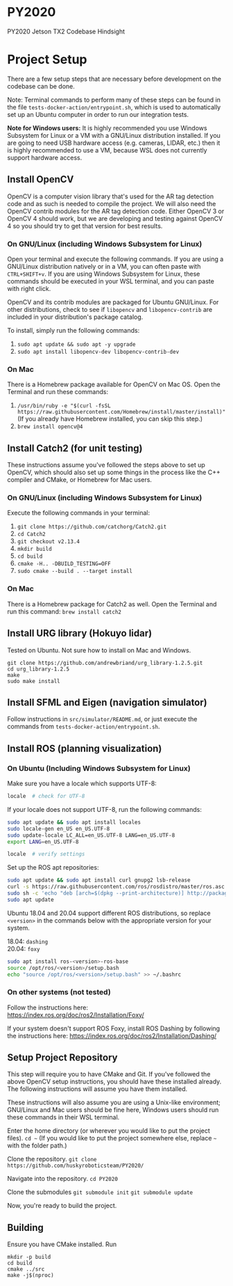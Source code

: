 # PY2020
PY2020 Jetson TX2 Codebase Hindsight

# Project Setup

There are a few setup steps that are necessary before development on the
codebase can be done.

Note: Terminal commands to perform many of these steps can be found in the file
`tests-docker-action/entrypoint.sh`, which is used to automatically set up an
Ubuntu computer in order to run our integration tests.

**Note for Windows users:** It is highly recommended you use Windows Subsystem
for Linux or a VM with a GNU/Linux distribution installed. If you are going to
need USB hardware access (e.g. cameras, LIDAR, etc.) then it is highly
recommended to use a VM, because WSL does not currently support hardware
access.

## Install OpenCV
OpenCV is a computer vision library that's used for the AR tag detection code
and as such is needed to compile the project. We will also need the OpenCV
contrib modules for the AR tag detection code. Either OpenCV 3 or OpenCV 4
should work, but we are developing and testing against OpenCV 4 so you should
try to get that version for best results.

### On GNU/Linux (including Windows Subsystem for Linux)

Open your terminal and execute the following commands. If you are using a
GNU/Linux distribution natively or in a VM, you can often paste with
`CTRL+SHIFT+v`. If you are using Windows Subsystem for Linux, these commands
should be executed in your WSL terminal, and you can paste with right click.

OpenCV and its contrib modules are packaged for Ubuntu GNU/Linux. For other
distributions, check to see if `libopencv` and `libopencv-contrib` are included
in your distribution's package catalog. 

To install, simply run the following commands:

1. `sudo apt update && sudo apt -y upgrade`
2. `sudo apt install libopencv-dev libopencv-contrib-dev`

### On Mac
There is a Homebrew package available for OpenCV on Mac OS. Open the Terminal
and run these commands:
1. `/usr/bin/ruby -e "$(curl -fsSL
   https://raw.githubusercontent.com/Homebrew/install/master/install)"` (If you
   already have Homebrew installed, you can skip this step.)
2. `brew install opencv@4`

## Install Catch2 (for unit testing)
These instructions assume you've followed the steps above to set up OpenCV,
which should also set up some things in the process like the C++ compiler and
CMake, or Homebrew for Mac users.

### On GNU/Linux (including Windows Subsystem for Linux)
Execute the following commands in your terminal:
1. `git clone https://github.com/catchorg/Catch2.git`
2. `cd Catch2`
3. `git checkout v2.13.4`
4. `mkdir build`
5. `cd build`
6. `cmake -H.. -DBUILD_TESTING=OFF`
7. `sudo cmake --build . --target install`

### On Mac
There is a Homebrew package for Catch2 as well. Open the Terminal and run this
command:
`brew install catch2`

## Install URG library (Hokuyo lidar)

Tested on Ubuntu. Not sure how to install on Mac and Windows.

```
git clone https://github.com/andrewbriand/urg_library-1.2.5.git
cd urg_library-1.2.5
make
sudo make install
```

## Install SFML and Eigen (navigation simulator)

Follow instructions in `src/simulator/README.md`, or just execute the commands
from `tests-docker-action/entrypoint.sh`.

## Install ROS (planning visualization)

### On Ubuntu (Including Windows Subsystem for Linux)

Make sure you have a locale which supports UTF-8:

```bash
locale  # check for UTF-8
```

If your locale does not support UTF-8, run the following commands:

```bash
sudo apt update && sudo apt install locales
sudo locale-gen en_US en_US.UTF-8
sudo update-locale LC_ALL=en_US.UTF-8 LANG=en_US.UTF-8
export LANG=en_US.UTF-8

locale  # verify settings
```

Set up the ROS apt repositories:

```bash
sudo apt update && sudo apt install curl gnupg2 lsb-release
curl -s https://raw.githubusercontent.com/ros/rosdistro/master/ros.asc | sudo apt-key add -
sudo sh -c 'echo "deb [arch=$(dpkg --print-architecture)] http://packages.ros.org/ros2/ubuntu $(lsb_release -cs) main" > /etc/apt/sources.list.d/ros2-latest.list'
sudo apt update
```

Ubuntu 18.04 and 20.04 support different ROS distributions, so replace `<version>` in the commands below with the appropriate version for your system.

18.04: `dashing`  
20.04: `foxy`  

```bash
sudo apt install ros-<version>-ros-base
source /opt/ros/<version>/setup.bash
echo "source /opt/ros/<version>/setup.bash" >> ~/.bashrc
```

### On other systems (not tested)

Follow the instructions here: https://index.ros.org/doc/ros2/Installation/Foxy/

If your system doesn't support ROS Foxy, install ROS Dashing by following the instructions here: https://index.ros.org/doc/ros2/Installation/Dashing/

## Setup Project Repository
This step will require you to have CMake and Git. If you've followed the above
OpenCV setup instructions, you should have these installed already. The
following instructions will assume you have them installed.

These instructions will also assume you are using a Unix-like environment;
GNU/Linux and Mac users should be fine here, Windows users should run these
commands in their WSL terminal.

Enter the home directory (or wherever you would like to put the project files).
`cd ~` (If you would like to put the project somewhere else, replace `~` with
the folder path.)

Clone the repository.
`git clone https://github.com/huskyroboticsteam/PY2020/`

Navigate into the repository.
`cd PY2020`

Clone the submodules
`git submodule init`
`git submodule update`
  
Now, you're ready to build the project.

## Building
Ensure you have CMake installed.
Run
```
mkdir -p build
cd build
cmake ../src
make -j$(nproc)
```
